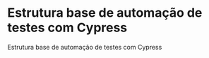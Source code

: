 # Estrutura base de automação de testes com Cypress
Estrutura base de automação de testes com Cypress
